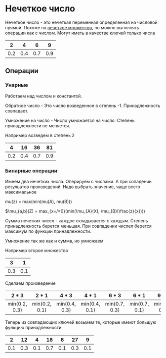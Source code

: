 Нечеткое число
========================

Нечеткое число - это нечеткая переменная определенная на числовой прямой. Похоже на [нечеткое множество](%D0%9D%D0%B5%D1%87%D0%B5%D1%82%D0%BA%D0%B8%D0%B5%20%D0%BC%D0%BD%D0%BE%D0%B6%D0%B5%D1%81%D1%82%D0%B2%D0%B0.md), но можно выполнять операции как с числом. Могут иметь в качестве ключей только числа

|  2  |  4  |  6  |  9  |
|:---:|:---:|:---:|:---:|
| 0.2 | 0.4 | 0.7 | 0.9 |

## Операции
### Унарные
Работаем над числом и константой.

Обратное число - Это число возведенное в степень -1. Принадлежность совпадает.

Умножение на число - Число умножается на число. Степень принадлежности не меняется.

Например возведем в степень 2

|  4  |  16  |  36  |  81  |
|:---:|:----:|:----:|:----:|
| 0.2 | 0.4  | 0.7  | 0.9  |

### Бинарные операции
Имеем два нечетких числа. Оперируем с числами. А при сопадении резульатов произведений. Надо выбрать значение, чаще всего максимальное

mu(z) = max(min(mu(A), mu(B)))

$\mu_{a,b}(Z) = max_{x=/=0}(min(\mu_{A}(X), \mu_{B}(\frac{z}{x})))

Сумма нечетких чисел - каждое складывается с каждым. Степень принадлежность берется меньшая. При совпадении числел берется максимум по функции принадлежности.

Умножение так же как и сумма, но умножаем. 

Например второе множество

|  3  |  1  |
|:---:|:---:|
| 0.3 | 0.1 |

Сделаем произведение

| 2 * 3 |  2 * 1  |  4 * 3  |  4 * 1 | 6 * 3 | 6 * 1 | 9 * 3 | 9 * 1 |
|:---:|:---:|:---:|:---:|:---:|:---:|:---:|:---:|
| min(0.2, 0.3) | min(0.2, 0.1) | min(0.4, 0.3) | min(0.4, 0.1) | min(0.7, 0.3) | min(0.7, 0.1) | min(0.9, 0.3) | min(0.9. 0.1) |

Теперь из совпадающих ключей возьмем те, которые имеют большую функцию принадлежности

|  2  |  12 |  4  | 18  |  6  |  27 |  9  |
|:---:|:---:|:---:|:---:|:---:|:---:|:---:|
| 0.1 | 0.3 | 0.1 | 0.7 | 0.1 | 0.3 | 0.1 |
